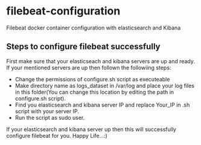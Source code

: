 # filebeat-configuration
Filebeat docker container configuration with elasticsearch and Kibana

## Steps to configure filebeat successfully
First make sure that your elasticseach and kibana servers are up and ready.
If your mentioned servers are up then follown the followiing steps:

* Change the permissions of configure.sh script as executeable
* Make directory name as logs_dataset in /var/log and place your log files in this folder(You can change this location by editing the path in configure.sh script).
* Find you elasticsearch and kibana server IP and replace Your_IP in .sh script with your server IP.
* Run the script as sudo user.

If your elasticsearch and kibana server up then this will successfully configure filebeat for you.
Happy Life...:)
